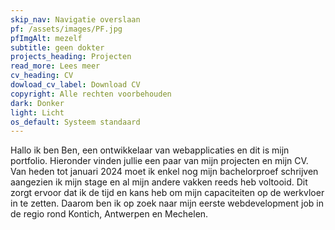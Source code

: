 ```yaml
---
skip_nav: Navigatie overslaan
pf: /assets/images/PF.jpg
pfImgAlt: mezelf
subtitle: geen dokter
projects_heading: Projecten
read_more: Lees meer
cv_heading: CV
dowload_cv_label: Download CV
copyright: Alle rechten voorbehouden
dark: Donker
light: Licht
os_default: Systeem standaard
---
```


Hallo ik ben Ben, een ontwikkelaar van webapplicaties en dit is mijn portfolio. Hieronder vinden jullie een paar van mijn projecten en mijn CV. Van heden tot januari 2024 moet ik enkel nog mijn bachelorproef schrijven aangezien ik mijn stage en al mijn andere vakken reeds heb voltooid. Dit zorgt ervoor dat ik de tijd en kans heb om mijn capaciteiten op de werkvloer in te zetten. Daarom ben ik op zoek naar mijn eerste webdevelopment job in de regio rond Kontich, Antwerpen en Mechelen.
